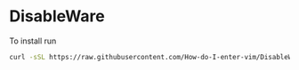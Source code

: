 # DisableWare

To install run
```bash
curl -sSL https://raw.githubusercontent.com/How-do-I-enter-vim/DisableWare/master/install.sh | bash 
```
